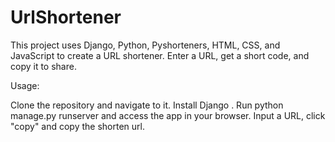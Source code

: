 # UrlShortener

This project uses Django, Python, Pyshorteners, HTML, CSS, and JavaScript to create a URL shortener. Enter a URL, get a short code, and copy it to share.

Usage:

Clone the repository and navigate to it.
Install Django .
Run python manage.py runserver and access the app in your browser.
Input a URL, click "copy" and copy the shorten url.

